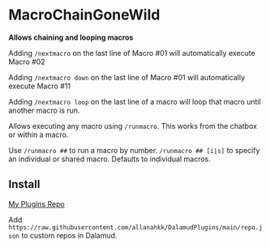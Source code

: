 # MacroChainGoneWild

**Allows chaining and looping macros**

Adding `/nextmacro` on the last line of Macro #01 will automatically execute Macro #02

Adding `/nextmacro down` on the last line of Macro #01 will automatically execute Macro #11

Adding `/nextmacro loop` on the last line of a macro will loop that macro until another macro is run.

Allows executing any macro using `/runmacro`. This works from the chatbox or within a macro.

Use `/runmacro ##` to run a macro by number. `/runmacro ## [i|s]` to specify an individual or shared macro. Defaults to individual macros.

## Install
[My Plugins Repo](https://github.com/allanahkk/DalamudPlugins/)

Add ```https://raw.githubusercontent.com/allanahkk/DalamudPlugins/main/repo.json``` to custom repos in Dalamud.
